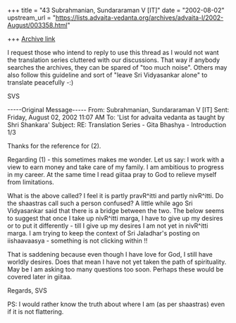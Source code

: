 +++
title = "43 Subrahmanian, Sundararaman V [IT]"
date = "2002-08-02"
upstream_url = "https://lists.advaita-vedanta.org/archives/advaita-l/2002-August/003358.html"

+++
[Archive link](https://lists.advaita-vedanta.org/archives/advaita-l/2002-August/003358.html)

I request those who intend to reply to use this thread as I would not want
the translation series cluttered with our discussions.  That way if anybody
searches the archives, they can be spared of "too much noise".  Others may
also follow this guideline and sort of "leave Sri Vidyasankar alone" to
translate peacefully -:)

SVS

-----Original Message-----
From: Subrahmanian, Sundararaman V [IT]
Sent: Friday, August 02, 2002 11:07 AM
To: 'List for advaita vedanta as taught by Shri Shankara'
Subject: RE: Translation Series - Gita Bhashya - Introduction 1/3


Thanks for the reference for (2).

Regarding (1) - this sometimes makes me wonder.  Let us say:  I work with a
view to earn money and take care of my family.  I am ambitious to progress
in my career.  At the same time I read giitaa pray to God to relieve myself
from limitations.

What is the above called?  I feel it is partly pravR^itti and partly
nivR^itti.  Do the shaastras call such a person confused?  A little while
ago Sri Vidyasankar said that there is a bridge between the two.  The below
seems to suggest that once I take up nivR^itti marga, I have to give up my
desires or to put it differently - till I give up my desires I am not yet in
nivR^itti marga.  I am trying to keep the context of Sri Jaladhar's posting
on iishaavaasya - something is not clicking within !!

That is saddening because even though I have love for God, I still have
worldly desires.  Does that mean I have not yet taken the path of
spirituality. May be I am asking too many questions too soon.  Perhaps these
would be covered later in giitaa.

Regards,
SVS

PS:  I would rather know the truth about where I am (as per shaastras) even
if it is not flattering.

